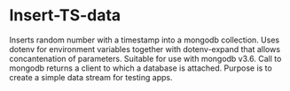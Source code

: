 # Insert-TS-data
Inserts random number with a timestamp into a mongodb collection.
Uses dotenv for environment variables together with dotenv-expand 
that allows concantenation of parameters.
Suitable for use with mongodb v3.6. Call to mongodb returns a client 
to which a database is attached.
Purpose is to create a simple data stream for testing apps.
